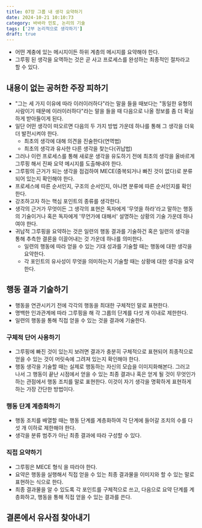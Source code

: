 ```yaml
---
title: 07장 그룹 내 생각 요약하기
date: 2024-10-21 10:10:73
category: 바바라 민토, 논리의 기술
tags: ['2부 논리적으로 생각하기']
draft: true
---
```


- 어떤 계충에 있는 메시지이든 하위 계층의 메시지를 요약해야 한다.
- 그루핑 된 생각을 요역하는 것은 곧 사고 프로세스를 완성하는 최종적인 절차라고 할 수 있다.

## 내용이 없는 공허한 주장 피하기

- "그는 세 가지 이유에 따라 이러이러하다"라는 말을 들을 때보다는 "동일한 유형의 사람이기 때문에 이러이러하다"라는 말을 들을 때 다음으로 나올 정보를 좀 더 확실하게 받아들이게 된다.
- 일단 어떤 생각이 떠오르면 다음의 두 가지 방법 가운데 하나를 통해 그 생각을 더욱더 발전시켜야 한다.
  - 최초의 생각에 대해 의견을 진술한다(연역법)
  - 최초의 생각과 유사한 다른 생각을 찾는다(귀납법)
- 그러나 이런 프로세스를 통해 새로운 생각을 유도하기 전에 최초의 생각을 올바르게 그루핑 해서 진짜 요약 메시지를 도출해내야 한다.
- 그루핑의 근거가 되는 생각을 점검하여 MECE(중복되거나 빠진 것이 없다)로 분류되어 있는지 확인해야 한다.
- 프로세스에 따른 순서인지, 구조의 순서인지, 아니면 분류에 따른 순서인지를 확인한다.
- 강조하고자 하는 핵심 포인트의 종류를 생각한다.
- 생각의 근거가 무엇이든 그 생각의 표현은 독자에게 '무엇을 하라'라고 말하는 행동의 기술이거나 혹은 독자에게 '무언가에 대해서' 설명하는 상황의 기술 가운데 하나여야 한다.
- 귀납적 그루핑을 요약하는 것은 일련의 행동 결과를 기술하건 혹은 일련의 생각을 통해 추측한 결론을 이끌어내는 것 가운데 하나를 의미한다.
  - 일련의 행동에 따라 얻을 수 있는 기대 성과를 기술할 때는 행동에 대한 생각을 요약한다.
  - 각 포인트의 유사성이 무엇을 의미하는지 기술할 때는 상황에 대한 생각을 요약한다.

## 행동 결과 기술하기

- 행동을 연관시키기 전에 각각의 행동을 최대한 구체적인 말로 표현한다.
- 명백한 인과관계에 따라 그루핑을 해 각 그룹의 단계를 다섯 개 이내로 제한한다.
- 일련의 행동을 통해 직접 얻을 수 있는 것을 결과에 기술한다.

### 구체적 단어 사용하기

- 그루핑에 빠진 것이 있는지 보려면 결과가 충분히 구체적으로 표현되어 최종적으로 얻을 수 있는 것이 머릿속에 그려져 있는지 확인해야 한다.
- 행동 생각을 기술할 때는 실제로 행동하는 자신의 모습을 이미지화해본다. 그러고 나서 그 행동이 끝난 시점에서 얻을 수 있는 최종 결과나 혹은 얻게 될 것이 무엇인가 하는 관점에서 행동 조치를 말로 표현한다. 이것이 자기 생각을 명확하게 표현하게 하는 가장 간단한 방법이다.

### 행동 단계 계층화하기

- 행동 조치를 배열할 때는 행동 단계를 계층화하여 각 단계에 들어갈 조치의 수를 다섯 개 이하로 제한해야 한다.
- 생각을 분류 범주가 아닌 최종 결과에 따라 구성할 수 있다.

### 직접 요약하기

- 그루핑은 MECE 형식 을 따라야 한다.
- 요약은 행동을 실행해서 직접 얻을 수 있는 최종 결과물을 이미지와 할 수 있는 말로 표현하는 식으로 한다.
- 최종 결과물을 알 수 있도록 각 포인트를 구체적으로 쓰고, 다음으로 요약 단계를 계층화하고, 행동을 통해 직접 얻을 수 있는 결과를 쓴다.

## 결론에서 유사점 찾아내기
